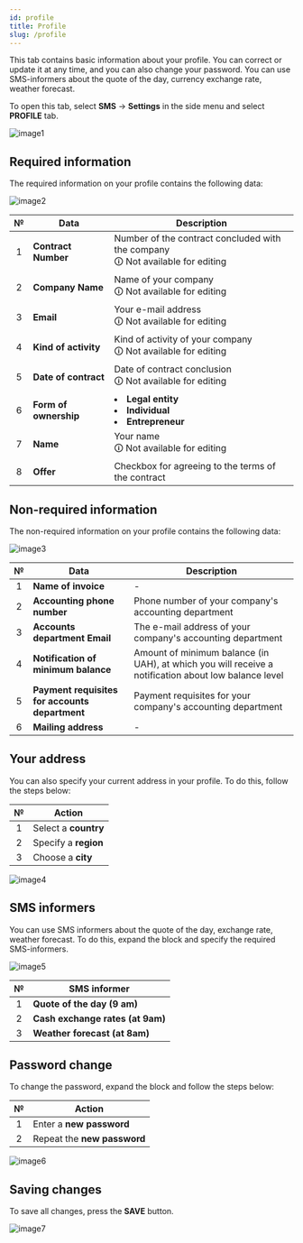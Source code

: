```yaml
---
id: profile
title: Profile
slug: /profile
---
```


This tab contains basic information about your profile. You can correct or update it at any time, and you can also change your password. You can use SMS-informers about the quote of the day, currency exchange rate, weather forecast.

To open this tab, select **SMS** → **Settings** in the side menu and select **PROFILE** tab.

![image1](/img/en/sms_settings_profile/image1.png)

## Required information

The required information on your profile contains the following data:

![image2](/img/en/sms_settings_profile/image2.png)

|  №  | Data | Description |
| :-: | ---- | ----------- |
| 1 | **Contract Number** | Number of the contract concluded with the company <br/>🛈 Not available for editing |
| 2 | **Company Name** | Name of your company <br/>🛈 Not available for editing |
| 3 | **Email** | Your e-mail address <br/>🛈 Not available for editing |
| 4 | **Kind of activity** | Kind of activity of your company <br/>🛈 Not available for editing |
| 5 | **Date of contract** | Date of contract conclusion <br/>🛈 Not available for editing |
| 6 | **Form of ownership** | <li>**Legal entity**</li><li>**Individual**</li><li>**Entrepreneur**</li> |
| 7 | **Name** | Your name <br/>🛈 Not available for editing |
| 8 | **Offer** | Checkbox for agreeing to the terms of the contract |

## Non-required information

The non-required information on your profile contains the following data:

![image3](/img/en/sms_settings_profile/image3.png)

|  №  | Data | Description |
| :-: | ---- | ----------- |
| 1 | **Name of invoice** | - |
| 2 | **Accounting phone number** | Phone number of your company's accounting department |
| 3 | **Accounts department Email** | The e-mail address of your company's accounting department |
| 4 | **Notification of minimum balance** | Amount of minimum balance (in UAH), at which you will receive a notification about low balance level |
| 5 | **Payment requisites for accounts department** | Payment requisites for your company's accounting department |
| 6 | **Mailing address** | - |

## Your address

You can also specify your current address in your profile. To do this, follow the steps below:

|  №  | Action |
| :-: | ------ |
| 1 | Select a **country** |
| 2 | Specify a **region** |
| 3 | Choose a **city** |

![image4](/img/en/sms_settings_profile/image4.png)

## SMS informers

You can use SMS informers about the quote of the day, exchange rate, weather forecast. To do this, expand the block and specify the required SMS-informers.

![image5](/img/en/sms_settings_profile/image5.png)

|  №  | SMS informer |
| :-: | ------------ |
| 1 | **Quote of the day (9 am)** |
| 2 | **Cash exchange rates (at 9am)** |
| 3 | **Weather forecast (at 8am)** |

## Password change

To change the password, expand the block and follow the steps below:

|  №  | Action |
| :-: | ------ |
| 1 | Enter a **new password** |
| 2 | Repeat the **new password** |

![image6](/img/en/sms_settings_profile/image6.png)

## Saving changes

To save all changes, press the **SAVE** button.

![image7](/img/en/sms_settings_profile/image7.png)
